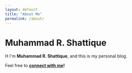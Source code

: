 ```yaml
---
layout: default
title: "About Me"
permalink: /about/
---
```


# Muhammad R. Shattique

H I'm **Muhammad R. Shattique**, and this is my personal blog.



Feel free to **[connect with me](mailto:mshattique@gmail.com)!** 

